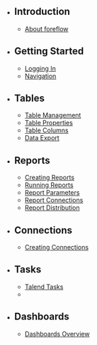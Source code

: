 - ## Introduction
    - [About foreflow](/docs/{{version}}/about)

- ## Getting Started
    - [Logging In](/docs/{{version}}/logging_in)
    - [Navigation](/docs/{{version}}/navigation)

- ## Tables
    - [Table Management](/docs/{{version}}/table_management)
    - [Table Properties](/docs/{{version}}/table_properties)
    - [Table Columns](/docs/{{version}}/table_columns)
    - [Data Export](/docs/{{version}}/table_data_export)

- ## Reports
    - [Creating Reports](/docs/{{version}}/creating_reports)
    - [Running Reports](/docs/{{version}}/running_reports)
    - [Report Parameters](/docs/{{version}}/report_parameters)
    - [Report Connections](/docs/{{version}}/report_connections)
    - [Report Distribution](/docs/{{version}}/report_distribution)

- ## Connections
    - [Creating Connections](/docs/{{version}}/creating_connections)

- ## Tasks
    - [Talend Tasks](/docs/{{version}}/talend_tasks)
    - 
- ## Dashboards
    - [Dashboards Overview](/docs/{{version}}/dashboards_overview)